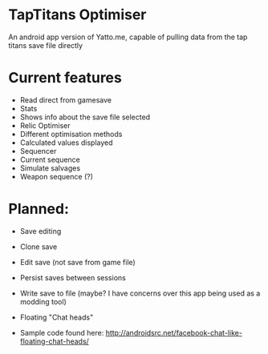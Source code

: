 # TapTitans Optimiser
An android app version of Yatto.me, capable of pulling data from the tap titans save file directly

# Current features
 - Read direct from gamesave
 - Stats
  - Shows info about the save file selected
 - Relic Optimiser
  - Different optimisation methods
  - Calculated values displayed
 - Sequencer
  - Current sequence
  - Simulate salvages
  - Weapon sequence (?)

# Planned:
 - Save editing
  - Clone save
  - Edit save (not save from game file)
  - Persist saves between sessions
  - Write save to file (maybe? I have concerns over this app being used as a modding tool)
  
 - Floating "Chat heads"
  - Sample code found here: http://androidsrc.net/facebook-chat-like-floating-chat-heads/
